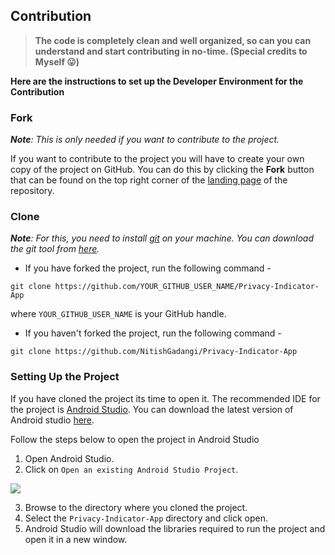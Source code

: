 ## Contribution

> **The code is completely clean and well organized, so can you can understand and start contributing in no-time. (Special credits to Myself  😛)**

**Here are the instructions to set up the Developer Environment for the Contribution**

### [](https://github.com/NitishGadangi/Privacy-Indicator-App#fork)Fork

_**Note**: This is only needed if you want to contribute to the project._

If you want to contribute to the project you will have to create your own copy of the project on GitHub. You can do this by clicking the  **Fork**  button that can be found on the top right corner of the  [landing page](https://github.com/NitishGadangi/Privacy-Indicator-App)  of the repository.

### [](https://github.com/NitishGadangi/Privacy-Indicator-App#clone)Clone

_**Note**: For this, you need to install  [git](https://git-scm.com/)  on your machine. You can download the git tool from  [here](https://git-scm.com/downloads)._

-   If you have forked the project, run the following command -

`git clone https://github.com/YOUR_GITHUB_USER_NAME/Privacy-Indicator-App`

where  `YOUR_GITHUB_USER_NAME`  is your GitHub handle.

-   If you haven't forked the project, run the following command -

`git clone https://github.com/NitishGadangi/Privacy-Indicator-App`

### [](https://github.com/NitishGadangi/Privacy-Indicator-App#setting-up-the-project)Setting Up the Project

If you have cloned the project its time to open it. The recommended IDE for the project is  [Android Studio](https://developer.android.com/studio/). You can download the latest version of Android studio  [here](https://developer.android.com/studio/#downloads).

Follow the steps below to open the project in Android Studio

1.  Open Android Studio.
2.  Click on  `Open an existing Android Studio Project`.

[![](https://user-images.githubusercontent.com/17262180/44109122-dc2a9b46-a019-11e8-8cab-321240f4a9c1.png)](https://user-images.githubusercontent.com/17262180/44109122-dc2a9b46-a019-11e8-8cab-321240f4a9c1.png)

3.  Browse to the directory where you cloned the project.
4.  Select the  `Privacy-Indicator-App`  directory and click open.
5.  Android Studio will download the libraries required to run the project and open it in a new window.
